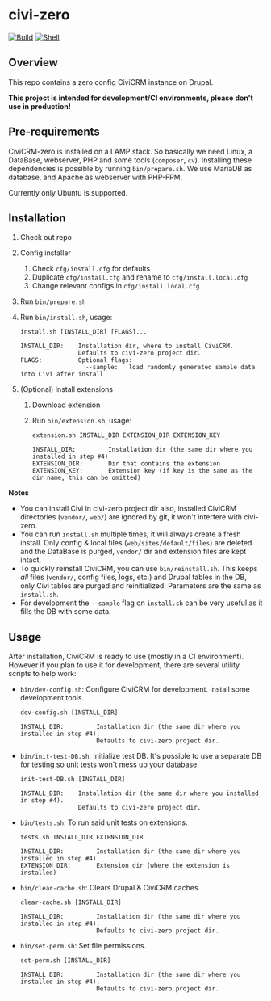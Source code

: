 # civi-zero

[![Build](https://github.com/reflexive-communications/civi-zero/actions/workflows/build.yml/badge.svg)](https://github.com/reflexive-communications/civi-zero/actions/workflows/build.yml)
[![Shell](https://github.com/reflexive-communications/civi-zero/actions/workflows/shell.yml/badge.svg)](https://github.com/reflexive-communications/civi-zero/actions/workflows/shell.yml)

## Overview

This repo contains a zero config CiviCRM instance on Drupal.

**This project is intended for development/CI environments, please don't use in production!**

## Pre-requirements

CiviCRM-zero is installed on a LAMP stack. So basically we need Linux, a DataBase, webserver, PHP and some tools (`composer`, `cv`).
Installing these dependencies is possible by running `bin/prepare.sh`.
We use MariaDB as database, and Apache as webserver with PHP-FPM.

Currently only Ubuntu is supported.

## Installation

1. Check out repo
1. Config installer
    1. Check `cfg/install.cfg` for defaults
    1. Duplicate `cfg/install.cfg` and rename to `cfg/install.local.cfg`
    1. Change relevant configs in `cfg/install.local.cfg`
1. Run `bin/prepare.sh`
1. Run `bin/install.sh`, usage:

    ```
    install.sh [INSTALL_DIR] [FLAGS]...

    INSTALL_DIR:    Installation dir, where to install CiviCRM.
                    Defaults to civi-zero project dir.
    FLAGS:          Optional flags:
                      --sample:   load randomly generated sample data into Civi after install
    ```

1. (Optional) Install extensions

    1. Download extension
    1. Run `bin/extension.sh`, usage:

        ```
        extension.sh INSTALL_DIR EXTENSION_DIR EXTENSION_KEY

        INSTALL_DIR:         Installation dir (the same dir where you installed in step #4)
        EXTENSION_DIR:       Dir that contains the extension
        EXTENSION_KEY:       Extension key (if key is the same as the dir name, this can be omitted)
        ```

**Notes**

-   You can install Civi in civi-zero project dir also, installed CiviCRM directories (`vendor/`, `web/`) are ignored by git, it won't interfere with civi-zero.
-   You can run `install.sh` multiple times, it will always create a fresh install.
    Only config & local files (`web/sites/default/files`) are deleted and the DataBase is purged, `vendor/` dir and extension files are kept intact.
-   To quickly reinstall CiviCRM, you can use `bin/reinstall.sh`.
    This keeps _all_ files (`vendor/`, config files, logs, etc.) and Drupal tables in the DB, only Civi tables are purged and reinitialized.
    Parameters are the same as `install.sh`.
-   For development the `--sample` flag on `install.sh` can be very useful as it fills the DB with some data.

## Usage

After installation, CiviCRM is ready to use (mostly in a CI environment).
However if you plan to use it for development, there are several utility scripts to help work:

-   `bin/dev-config.sh`: Configure CiviCRM for development. Install some development tools.

    ```
    dev-config.sh [INSTALL_DIR]

    INSTALL_DIR:         Installation dir (the same dir where you installed in step #4).
                         Defaults to civi-zero project dir.
    ```

-   `bin/init-test-DB.sh`: Initialize test DB. It's possible to use a separate DB for testing so unit tests won't mess up your database.

    ```
    init-test-DB.sh [INSTALL_DIR]

    INSTALL_DIR:    Installation dir (the same dir where you installed in step #4).
                    Defaults to civi-zero project dir.
    ```

-   `bin/tests.sh`: To run said unit tests on extensions.

    ```
    tests.sh INSTALL_DIR EXTENSION_DIR

    INSTALL_DIR:         Installation dir (the same dir where you installed in step #4)
    EXTENSION_DIR:       Extension dir (where the extension is installed)
    ```

-   `bin/clear-cache.sh`: Clears Drupal & CiviCRM caches.

    ```
    clear-cache.sh [INSTALL_DIR]

    INSTALL_DIR:         Installation dir (the same dir where you installed in step #4).
                         Defaults to civi-zero project dir.
    ```

-   `bin/set-perm.sh`: Set file permissions.

    ```
    set-perm.sh [INSTALL_DIR]

    INSTALL_DIR:         Installation dir (the same dir where you installed in step #4).
                         Defaults to civi-zero project dir.
    ```
